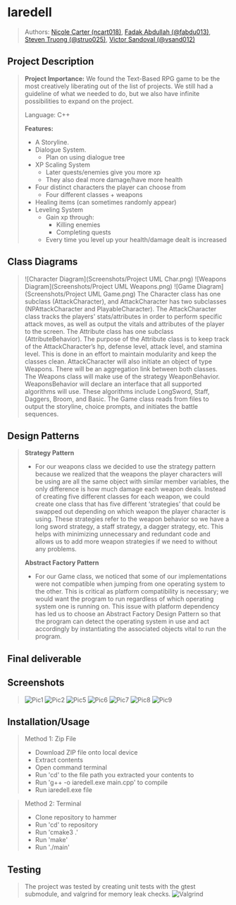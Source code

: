 # Iaredell
 
 > Authors: [Nicole Carter (ncart018)](https://github.com/nicolec702), [Fadak Abdullah (@fabdu013)](https://github.com/faduckie), [Steven Truong (@struo025)](https://github.com/Steven-Eon), [Victor Sandoval (@vsand012)](https://github.com/VMSandoval25)


## Project Description
> **Project Importance:**
> We found the Text-Based RPG game to be the most creatively liberating out of the list of projects. We still had a guideline of what we needed to do, but we also have  infinite possibilities to expand on the project.
>
> Language: C++
> 
> **Features:**
> - A Storyline.
> - Dialogue System.
>   - Plan on using dialogue tree
> - XP Scaling System
>   - Later quests/enemies give you more xp
>   - They also deal more damage/have more health
> - Four distinct characters the player can choose from
>   - Four different classes + weapons 
> - Healing items (can sometimes randomly appear)
> - Leveling System
>   - Gain xp through:
>     - Killing enemies
>     - Completing quests
>   - Every time you level up your health/damage dealt is increased


## Class Diagrams
> ![Character Diagram](Screenshots/Project UML Char.png)
> ![Weapons Diagram](Screenshots/Project UML Weapons.png)
> ![Game Diagram](Screenshots/Project UML Game.png)
>The Character class has one subclass (AttackCharacter), and AttackCharacter has two subclasses (NPAttackCharacter and PlayableCharacter). The AttackCharacter class tracks the players' stats/attributes in order to perform specific attack moves, as well as output the vitals and attributes of the player to the screen. The Attribute class has one subclass (AttributeBehavior). The purpose of the Attribute class is to keep track of the AttackCharacter’s hp, defense level, attack level, and stamina level. This is done in an effort to maintain modularity and keep the classes clean. AttackCharacter will also initiate an object of type Weapons. There will be an aggregation link between both classes. The Weapons class will make use of the strategy WeaponBehavior. WeaponsBehavior will declare an interface that all supported algorithms will use. These algorithms include LongSword, Staff, Daggers, Broom, and Basic. The Game class reads from files to output the storyline, choice prompts, and initiates the battle sequences.


## Design Patterns
> **Strategy Pattern**
> - For our weapons class we decided to use the strategy pattern because we realized that the weapons the player characters will be using are all the same object with similar member variables, the only difference is how much damage each weapon deals. Instead of creating five different classes for each weapon, we could create one class that has five different ‘strategies’ that could be swapped out depending on which weapon the player character is using. These strategies refer to the weapon behavior so we have a long sword strategy, a staff strategy, a dagger strategy, etc. This helps with minimizing unnecessary and redundant code and allows us to add more weapon strategies if we need to without any problems.
>
> **Abstract Factory Pattern**
> - For our Game class, we noticed that some of our implementations were not compatible when jumping from one operating system to the other. This is critical as platform compatibility is necessary; we would want the program to run regardless of which operating system one is running on. This issue with platform dependency has led us to choose an Abstract Factory Design Pattern so that the program can detect the operating system in use and act accordingly by instantiating the associated objects vital to run the program.

 
## Final deliverable

## Screenshots
> ![Pic1](pic1.png)
> ![Pic2](pic2.png)
> ![Pic5](pic5.png)
> ![Pic6](pic6.png)
> ![Pic7](pic7.png)
> ![Pic8](pic8.png)
> ![Pic9](pic9.png)


## Installation/Usage
> Method 1: Zip File
> - Download ZIP file onto local device
> - Extract contents
> - Open command terminal
> - Run 'cd' to the file path you extracted your contents to
> - Run 'g++ -o iaredell.exe main.cpp' to compile
> - Run iaredell.exe file

> Method 2: Terminal
> - Clone repository to hammer
> - Run 'cd' to repository
> - Run 'cmake3 .'
> - Run 'make'
> - Run './main'


## Testing
> The project was tested by creating unit tests with the gtest submodule, and valgrind for memory leak checks.
![Valgrind](valgrind.png)
